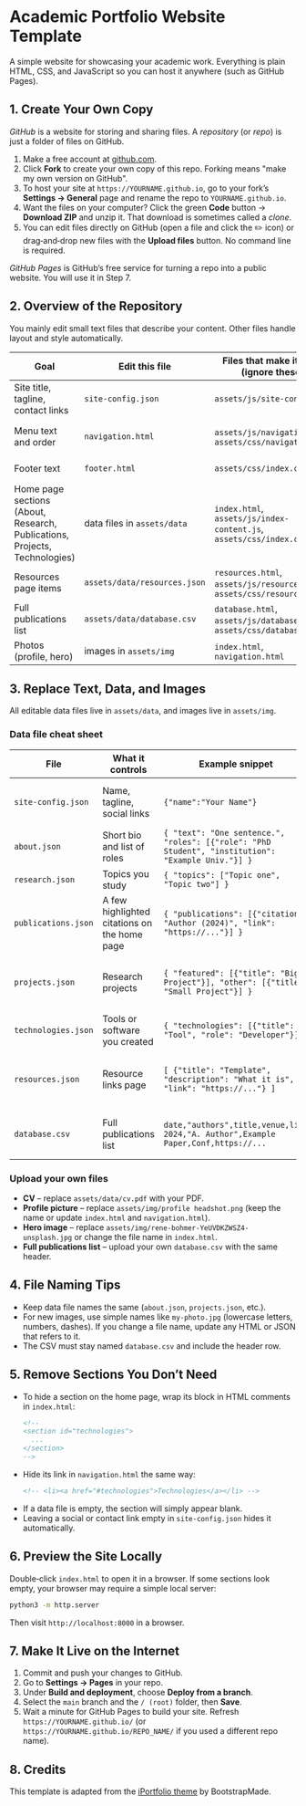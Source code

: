 # Academic Portfolio Website Template

A simple website for showcasing your academic work. Everything is plain HTML, CSS, and JavaScript so you can host it anywhere (such as GitHub Pages).

## 1. Create Your Own Copy

*GitHub* is a website for storing and sharing files. A *repository* (or *repo*) is just a folder of files on GitHub.

1. Make a free account at [github.com](https://github.com/).
2. Click **Fork** to create your own copy of this repo. Forking means "make my own version on GitHub".
3. To host your site at `https://YOURNAME.github.io`, go to your fork’s **Settings → General** page and rename the repo to `YOURNAME.github.io`.
4. Want the files on your computer? Click the green **Code** button → **Download ZIP** and unzip it. That download is sometimes called a *clone*.
5. You can edit files directly on GitHub (open a file and click the ✏️ icon) or drag‑and‑drop new files with the **Upload files** button. No command line is required.

*GitHub Pages* is GitHub’s free service for turning a repo into a public website. You will use it in Step 7.

## 2. Overview of the Repository

You mainly edit small text files that describe your content. Other files handle layout and style automatically.

| Goal | Edit this file | Files that make it work (ignore these) | Where it shows up |
| --- | --- | --- | --- |
| Site title, tagline, contact links | `site-config.json` | `assets/js/site-config.js` | every page |
| Menu text and order | `navigation.html` | `assets/js/navigation.js`, `assets/css/navigation.css` | top navigation bar |
| Footer text | `footer.html` | `assets/css/index.css` | bottom of every page |
| Home page sections (About, Research, Publications, Projects, Technologies) | data files in `assets/data` | `index.html`, `assets/js/index-content.js`, `assets/css/index.css` | home page |
| Resources page items | `assets/data/resources.json` | `resources.html`, `assets/js/resources.js`, `assets/css/resources.css` | resources page |
| Full publications list | `assets/data/database.csv` | `database.html`, `assets/js/database.js`, `assets/css/database.css` | publications page |
| Photos (profile, hero) | images in `assets/img` | `index.html`, `navigation.html` | home page & menu |

## 3. Replace Text, Data, and Images

All editable data files live in `assets/data`, and images live in `assets/img`.

### Data file cheat sheet

| File | What it controls | Example snippet | Notes |
| --- | --- | --- | --- |
| `site-config.json` | Name, tagline, social links | `{"name":"Your Name"}` | Leave a link blank to hide its icon. |
| `about.json` | Short bio and list of roles | `{ "text": "One sentence.", "roles": [{"role": "PhD Student", "institution": "Example Univ."}] }` | |
| `research.json` | Topics you study | `{ "topics": ["Topic one", "Topic two"] }` | |
| `publications.json` | A few highlighted citations on the home page | `{ "publications": [{"citation": "Author (2024)", "link": "https://..."}] }` | Use for a small set of featured works. |
| `projects.json` | Research projects | `{ "featured": [{"title": "Big Project"}], "other": [{"title": "Small Project"}] }` | `featured` shows large cards; `other` shows a simple list. |
| `technologies.json` | Tools or software you created | `{ "technologies": [{"title": "Tool", "role": "Developer"}] }` | |
| `resources.json` | Resource links page | `[ {"title": "Template", "description": "What it is", "link": "https://..."} ]` | Each item needs `title`, `description`, `link`. |
| `database.csv` | Full publications list | `date,"authors",title,venue,link`<br>`2024,"A. Author",Example Paper,Conf,https://...` | Keep the header exactly as shown. |

### Upload your own files
- **CV** – replace `assets/data/cv.pdf` with your PDF.
- **Profile picture** – replace `assets/img/profile headshot.png` (keep the name or update `index.html` and `navigation.html`).
- **Hero image** – replace `assets/img/rene-bohmer-YeUVDKZWSZ4-unsplash.jpg` or change the file name in `index.html`.
- **Full publications list** – upload your own `database.csv` with the same header.

## 4. File Naming Tips
- Keep data file names the same (`about.json`, `projects.json`, etc.).
- For new images, use simple names like `my-photo.jpg` (lowercase letters, numbers, dashes). If you change a file name, update any HTML or JSON that refers to it.
- The CSV must stay named `database.csv` and include the header row.

## 5. Remove Sections You Don’t Need
- To hide a section on the home page, wrap its block in HTML comments in `index.html`:
  ```html
  <!--
  <section id="technologies">
    ...
  </section>
  -->
  ```
- Hide its link in `navigation.html` the same way:
  ```html
  <!-- <li><a href="#technologies">Technologies</a></li> -->
  ```
- If a data file is empty, the section will simply appear blank.
- Leaving a social or contact link empty in `site-config.json` hides it automatically.

## 6. Preview the Site Locally
Double‑click `index.html` to open it in a browser. If some sections look empty, your browser may require a simple local server:
```bash
python3 -m http.server
```
Then visit `http://localhost:8000` in a browser.

## 7. Make It Live on the Internet
1. Commit and push your changes to GitHub.
2. Go to **Settings → Pages** in your repo.
3. Under **Build and deployment**, choose **Deploy from a branch**.
4. Select the `main` branch and the `/ (root)` folder, then **Save**.
5. Wait a minute for GitHub Pages to build your site. Refresh `https://YOURNAME.github.io/` (or `https://YOURNAME.github.io/REPO_NAME/` if you used a different repo name).

## 8. Credits
This template is adapted from the [iPortfolio theme](https://bootstrapmade.com/iportfolio-bootstrap-portfolio-websites-template/) by BootstrapMade.

